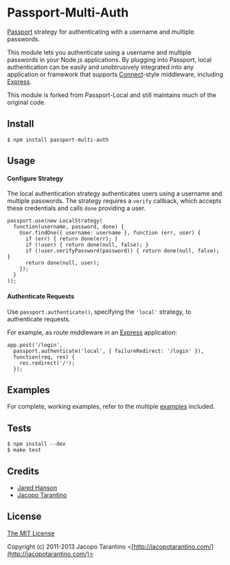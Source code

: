 # Passport-Multi-Auth

[Passport](http://passportjs.org/) strategy for authenticating with a username
and multiple passwords.

This module lets you authenticate using a username and multiple passwords in your Node.js
applications.  By plugging into Passport, local authentication can be easily and
unobtrusively integrated into any application or framework that supports
[Connect](http://www.senchalabs.org/connect/)-style middleware, including
[Express](http://expressjs.com/).

This module is forked from Passport-Local and still maintains much of the original code.

## Install

    $ npm install passport-multi-auth

## Usage

#### Configure Strategy

The local authentication strategy authenticates users using a username and
multiple passwords.  The strategy requires a `verify` callback, which accepts these
credentials and calls `done` providing a user.

    passport.use(new LocalStrategy(
      function(username, password, done) {
        User.findOne({ username: username }, function (err, user) {
          if (err) { return done(err); }
          if (!user) { return done(null, false); }
          if (!user.verifyPassword(password)) { return done(null, false); }
          return done(null, user);
        });
      }
    ));

#### Authenticate Requests

Use `passport.authenticate()`, specifying the `'local'` strategy, to
authenticate requests.

For example, as route middleware in an [Express](http://expressjs.com/)
application:

    app.post('/login', 
      passport.authenticate('local', { failureRedirect: '/login' }),
      function(req, res) {
        res.redirect('/');
      });

## Examples

For complete, working examples, refer to the multiple [examples](https://github.com/jaredhanson/passport-local/tree/master/examples) included.

## Tests

    $ npm install --dev
    $ make test

## Credits

  - [Jared Hanson](http://github.com/jaredhanson)
  - [Jacopo Tarantino](http://jacopotarantino.com)

## License

[The MIT License](http://opensource.org/licenses/MIT)

Copyright (c) 2011-2013 Jacopo Tarantino <[http://jacopotarantino.com/](http://jacopotarantino.com/)>
